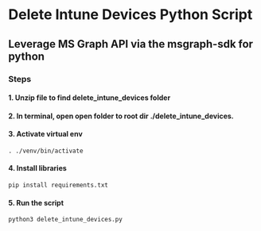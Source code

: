# Delete Intune Devices Python Script

## Leverage MS Graph API via the msgraph-sdk for python

### Steps

#### 1. Unzip file to find delete_intune_devices folder

#### 2. In terminal, open open folder to root dir ./delete_intune_devices.

#### 3. Activate virtual env

```. ./venv/bin/activate```

#### 4. Install libraries

```pip install requirements.txt```

#### 5. Run the script

```python3 delete_intune_devices.py```
